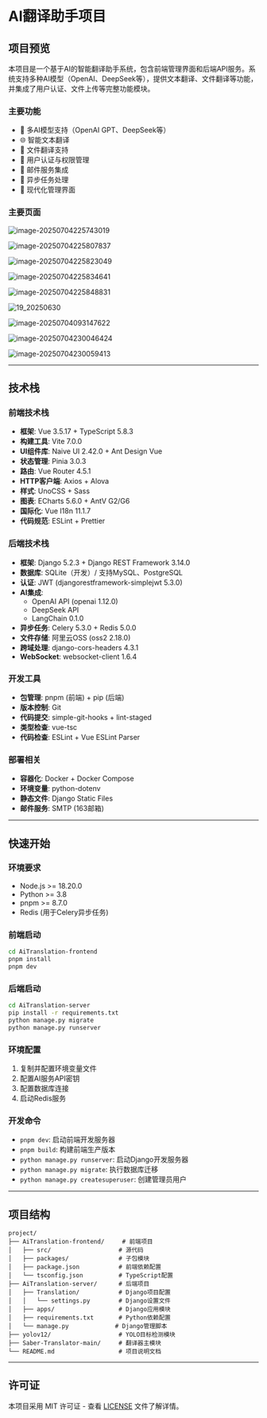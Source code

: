 # AI翻译助手项目

## 项目预览

本项目是一个基于AI的智能翻译助手系统，包含前端管理界面和后端API服务。系统支持多种AI模型（OpenAI、DeepSeek等），提供文本翻译、文件翻译等功能，并集成了用户认证、文件上传等完整功能模块。

### 主要功能
- 🤖 多AI模型支持（OpenAI GPT、DeepSeek等）
- 🌐 智能文本翻译
- 📁 文件翻译支持
- 👤 用户认证与权限管理
- 📧 邮件服务集成
- 🔄 异步任务处理
- 🎨 现代化管理界面

### 主要页面

![image-20250704225743019](./assets/image-20250704225743019.png)

![image-20250704225807837](./assets/image-20250704225807837.png)

![image-20250704225823049](./assets/image-20250704225823049.png)

![image-20250704225834641](./assets/image-20250704225834641.png)

![image-20250704225848831](./assets/image-20250704225848831.png)

![19_20250630](./assets/19_20250630.jpg)

![image-20250704093147622](./assets/image-20250704093147622.png)

![image-20250704230046424](./assets/image-20250704230046424.png)

![image-20250704230059413](./assets/image-20250704230059413.png)

---

## 技术栈

### 前端技术栈
- **框架**: Vue 3.5.17 + TypeScript 5.8.3
- **构建工具**: Vite 7.0.0
- **UI组件库**: Naive UI 2.42.0 + Ant Design Vue
- **状态管理**: Pinia 3.0.3
- **路由**: Vue Router 4.5.1
- **HTTP客户端**: Axios + Alova
- **样式**: UnoCSS + Sass
- **图表**: ECharts 5.6.0 + AntV G2/G6
- **国际化**: Vue I18n 11.1.7
- **代码规范**: ESLint + Prettier

### 后端技术栈
- **框架**: Django 5.2.3 + Django REST Framework 3.14.0
- **数据库**: SQLite（开发）/ 支持MySQL、PostgreSQL
- **认证**: JWT (djangorestframework-simplejwt 5.3.0)
- **AI集成**: 
  - OpenAI API (openai 1.12.0)
  - DeepSeek API
  - LangChain 0.1.0
- **异步任务**: Celery 5.3.0 + Redis 5.0.0
- **文件存储**: 阿里云OSS (oss2 2.18.0)
- **跨域处理**: django-cors-headers 4.3.1
- **WebSocket**: websocket-client 1.6.4

### 开发工具
- **包管理**: pnpm (前端) + pip (后端)
- **版本控制**: Git
- **代码提交**: simple-git-hooks + lint-staged
- **类型检查**: vue-tsc
- **代码检查**: ESLint + Vue ESLint Parser

### 部署相关
- **容器化**: Docker + Docker Compose
- **环境变量**: python-dotenv
- **静态文件**: Django Static Files
- **邮件服务**: SMTP (163邮箱)

---

## 快速开始

### 环境要求
- Node.js >= 18.20.0
- Python >= 3.8
- pnpm >= 8.7.0
- Redis (用于Celery异步任务)

### 前端启动
```bash
cd AiTranslation-frontend
pnpm install
pnpm dev
```

### 后端启动
```bash
cd AiTranslation-server
pip install -r requirements.txt
python manage.py migrate
python manage.py runserver
```

### 环境配置
1. 复制并配置环境变量文件
2. 配置AI服务API密钥
3. 配置数据库连接
4. 启动Redis服务

### 开发命令
- `pnpm dev`: 启动前端开发服务器
- `pnpm build`: 构建前端生产版本
- `python manage.py runserver`: 启动Django开发服务器
- `python manage.py migrate`: 执行数据库迁移
- `python manage.py createsuperuser`: 创建管理员用户

---

## 项目结构

```
project/
├── AiTranslation-frontend/     # 前端项目
│   ├── src/                   # 源代码
│   ├── packages/              # 子包模块
│   ├── package.json           # 前端依赖配置
│   └── tsconfig.json          # TypeScript配置
├── AiTranslation-server/      # 后端项目
│   ├── Translation/           # Django项目配置
│   │   └── settings.py        # Django设置文件
│   ├── apps/                  # Django应用模块
│   ├── requirements.txt       # Python依赖配置
│   └── manage.py             # Django管理脚本
├── yolov12/                   # YOLO目标检测模块
├── Saber-Translator-main/     # 翻译器主模块
└── README.md                  # 项目说明文档
```


---

## 许可证

本项目采用 MIT 许可证 - 查看 [LICENSE](LICENSE) 文件了解详情。